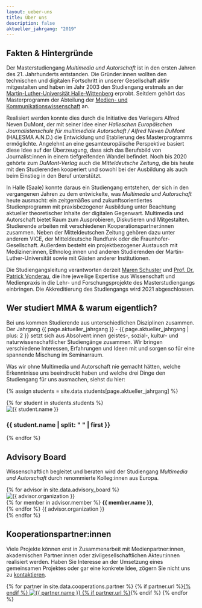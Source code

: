 ```yaml
---
layout: ueber-uns
title: Über uns
description: false
aktueller_jahrgang: "2019"
---
```


## Fakten & Hintergründe

Der Masterstudiengang _Multimedia und Autorschaft_ ist in den ersten Jahren des 21. Jahrhunderts entstanden. Die Gründer:innen wollten den technischen und digitalen Fortschritt in unserer Gesellschaft aktiv mitgestalten und haben im Jahr 2003 den  Studiengang erstmals an der [Martin-Luther-Universität Halle-Wittenberg](https://www.uni-halle.de) erprobt. Seitdem gehört das Masterprogramm der Abteilung der [Medien- und Kommunikationswissenschaft](https://www.medienkomm.uni-halle.de) an.

Realisiert werden konnte dies durch die Initiative des Verlegers Alfred Neven DuMont, der mit seiner Idee einer _Halleschen Europäischen Journalistenschule für multimediale Autorschaft / Alfred Neven DuMont_ (HALESMA A.N.D.) die Entwicklung und Etablierung des Masterprogramms ermöglichte. Angelehnt an eine gesamteuropäische Perspektive basiert diese Idee auf der Überzeugung, dass sich das Berufsbild von Journalist:innen in einem tiefgreifenden Wandel befindet. Noch bis 2020 gehörte zum _DuMont-Verlag_ auch die _Mitteldeutsche Zeitung_, die bis heute mit den Studierenden kooperiert und sowohl bei der Ausbildung als auch beim Einstieg in den Beruf unterstützt.

In Halle (Saale) konnte daraus ein Studiengang entstehen, der sich in den vergangenen Jahren zu dem entwickelte, was _Multimedia und Autorschaft_ heute ausmacht: ein zeitgemäßes und zukunftsorientiertes Studienprogramm mit praxisbezogener Ausbildung unter Beachtung aktueller theoretischer Inhalte der digitalen Gegenwart. Multimedia und Autorschaft bietet Raum zum Ausprobieren, Diskutieren und Mitgestalten. Studierende arbeiten mit verschiedenen Kooperationspartner:innen zusammen. Neben der Mitteldeutschen Zeitung gehören dazu unter anderem VICE, der Mitteldeutsche Rundfunk oder die Fraunhofer-Gesellschaft. Außerdem besteht ein projektbezogener Austausch mit Mediziner:innen, Ethnolog:innen und anderen Studierenden der Martin-Luther-Universität sowie mit Gästen anderer Institutionen.

Die Studiengangsleitung verantworten derzeit [Maren Schuster](https://www.medienkomm.uni-halle.de/abteilung/mitarbeiter/schuster/) und [Prof. Dr. Patrick Vonderau](https://www.medienkomm.uni-halle.de/abteilung/mitarbeiter/vonderau/), die ihre jeweilige Expertise aus Wissenschaft und Medienpraxis in die Lehr- und Forschungsprojekte des Masterstudiengangs einbringen. Die Akkreditierung des Studiengangs wird 2021 abgeschlossen.

## Wer studiert MMA & warum eigentlich?

Bei uns kommen Studierende aus unterschiedlichen Disziplinen zusammen. Der Jahrgang {{ page.aktueller_jahrgang }} - {{ page.aktueller_jahrgang | plus: 2 }} setzt sich aus Absolvent:innen geistes-, sozial-, kultur- und naturwissenschaftlicher Studiengänge zusammen. Wir bringen verschiedene Interessen, Erfahrungen und Ideen mit und sorgen so für eine spannende Mischung im Seminarraum.

Was wir ohne Multimedia und Autorschaft nie gemacht hätten, welche Erkenntnisse uns beeindruckt haben und welche drei Dinge den Studiengang für uns ausmachen, siehst du hier: 

{% assign students = site.data.students[page.aktueller_jahrgang] %}
<section class="students">
    {% for student in students.students %}
    <div class="flip-card">
        <div class="flip-card-inner">
            <div class="flip-card-front">
                <img src="{{ site.url }}/assets/images/{{ student.image }}" alt="{{ student.name }}">
            </div>
            <div class="flip-card-back">
                <h3>{{ student.name | split: " " | first }}</h3>
            </div>
        </div>
    </div>
    {% endfor %}
</section>

## Advisory Board

Wissenschaftlich begleitet und beraten wird der Studiengang _Multimedia und Autorschaft_ durch renommierte Kolleg:innen aus Europa.

<section class="advisory-board">
{% for advisor in site.data.advisory_board %}
    <section>
        <img src="{{ site.url | append: site.imageurl | append: advisor.image }}" alt="{{ advisor.organization }}">
        <div>
        {% for member in advisor.member %}
        <strong>{{ member.name }}</strong>,<br>
        {% endfor %}
        {{ advisor.organization }}
        </div>
    </section>
{% endfor %}
</section>

## Kooperationspartner:innen

Viele Projekte können erst in Zusammenarbeit mit Medienpartner:innen, akademischen Partner:innen oder zivilgesellschaftlichen Akteur:innen realisiert werden. Haben Sie Interesse an der Umsetzung eines gemeinsamen Projektes oder gar eine konkrete Idee, zögern Sie nicht uns zu [kontaktieren](/impressum).

<section class="cooperations">
{% for partner in site.data.cooperations.partner %}
{% if partner.url %}<a href="{{ partner.url }}">{% endif %}
<img src="{{ site.url | append: "/assets/images/" | append: partner.image }}" alt="{{ partner.name }}">
{% if partner.url %}</a>{% endif %}
{% endfor %}
</section>